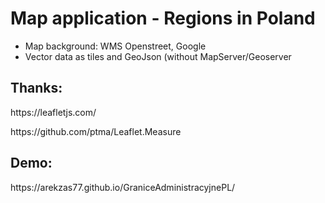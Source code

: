 <h1>Map application - Regions in Poland</h1>
<ul>
  <li>Map background: WMS Openstreet, Google
  <li>Vector data as tiles and GeoJson (without MapServer/Geoserver</li>
</ul>
<h2>Thanks:</h2>
<p>https://leafletjs.com/</p>
<p>https://github.com/ptma/Leaflet.Measure</p>
<h2>Demo:</h2>
https://arekzas77.github.io/GraniceAdministracyjnePL/
